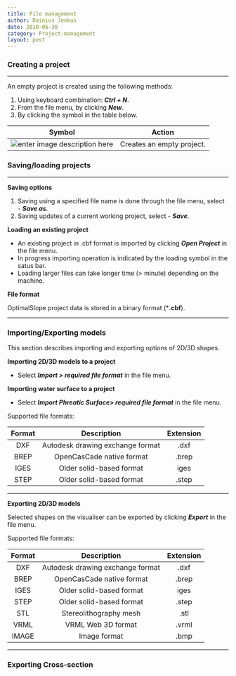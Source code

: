 ```yaml
---
title: File management 
author: Dainius Jenkus
date: 2010-06-30
category: Project-management
layout: post
---
```



### Creating a project
---
An empty project is created using the following methods:
1. Using keyboard combination: ***Ctrl + N***.
2. From the file menu, by clicking ***New***.
3. By clicking the symbol in the table below.

|Symbol|Action|
|:-:|:-:|
![enter image description here](https://OptimalSlope.github.io/manual/assets/control-icons/create-project.png)| Creates an empty project.|

### Saving/loading projects
---
**Saving options**
1. Saving using a specified file name is done through the file menu, select - ***Save as***.
2. Saving updates of a current working project, select - ***Save***.

**Loading an existing project**
* An existing project in .cbf format is imported by clicking ***Open Project*** in the file menu.
* In progress importing operation is indicated by the loading symbol in the satus bar.
* Loading larger files can take longer time (> minute) depending on the machine.

**File format**

OptimalSlope project data is stored in a binary format (***.cbf**).

---
### Importing/Exporting models 
This section describes importing and exporting options of 2D/3D shapes.

**Importing 2D/3D models to a project**
* Select ***Import > required file format*** in the file menu.

**Importing water surface to a project**
* Select ***Import Phreatic Surface> required file format*** in the file menu.

Supported file formats:

| Format | Description | Extension|
|:-:|:-:|:-:|
|DXF|Autodesk drawing exchange format|.dxf|
|BREP|	OpenCasCade native format|.brep|
|IGES|Older solid-based format|iges|
|STEP|Older solid-based format|.step|
---
**Exporting 2D/3D models**

 Selected shapes on the visualiser can be exported by clicking ***Export*** in the file menu.

 Supported file formats:

| Format | Description | Extension|
|:-:|:-:|:-:|
|DXF|Autodesk drawing exchange format |.dxf|
|BREP|	OpenCasCade native format |.brep|
|IGES| Older solid-based format |iges|
|STEP| Older solid-based format |.step|
|STL| Stereolithography mesh |.stl|
|VRML| VRML Web 3D format|.vrml |
|IMAGE| Image format |.bmp|
 
---
### Exporting Cross-section 
  
 
 
 



 

 



